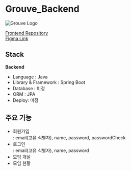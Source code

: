 # Grouve_Backend

![Grouve Logo](https://github.com/user-attachments/assets/02957aa3-dae4-43d9-95e2-d045421d4a59)


[Frontend Repository](https://github.com/AGORA-WEB-GROUVE/Grouve_Front.git) <br>
[Figma Link](https://www.figma.com/design/vxUqWYAGdnvswajPDx2vaz/%EC%95%84%EA%B3%A0%EB%9D%BC-%EC%9B%B9-2%EC%B0%A8-%EC%A0%95%EB%A6%AC?node-id=0-1&t=013ajJSpvhyGBLDs-1)

## Stack
**Backend**

- Language : Java <br>
- Library & Framework : Spring Boot<br>
- Database : 미정 <br>
- ORM : JPA<br>
- Deploy: 미정 <br>

## 주요 기능
- 회원가입<br>
  : email(고유 식별자), name, password, passwordCheck
- 로그인<br>
  : email(고유 식별자), name, password
- 모임 개설
- 모임 현황
